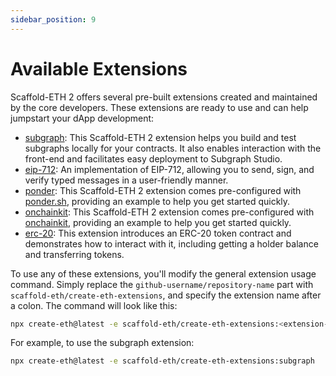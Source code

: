 ```yaml
---
sidebar_position: 9
---
```


# Available Extensions

Scaffold-ETH 2 offers several pre-built extensions created and maintained by the core developers. These extensions are ready to use and can help jumpstart your dApp development:

- [subgraph](https://github.com/scaffold-eth/create-eth-extensions/tree/subgraph): This Scaffold-ETH 2 extension helps you build and test subgraphs locally for your contracts. It also enables interaction with the front-end and facilitates easy deployment to Subgraph Studio.
- [eip-712](https://github.com/scaffold-eth/create-eth-extensions/tree/eip-712): An implementation of EIP-712, allowing you to send, sign, and verify typed messages in a user-friendly manner.
- [ponder](https://github.com/scaffold-eth/create-eth-extensions/tree/ponder): This Scaffold-ETH 2 extension comes pre-configured with [ponder.sh](https://ponder.sh), providing an example to help you get started quickly.
- [onchainkit](https://github.com/scaffold-eth/create-eth-extensions/tree/onchainkit): This Scaffold-ETH 2 extension comes pre-configured with [onchainkit](https://onchainkit.xyz/), providing an example to help you get started quickly.
- [erc-20](https://github.com/scaffold-eth/create-eth-extensions/tree/erc-20): This extension introduces an ERC-20 token contract and demonstrates how to interact with it, including getting a holder balance and transferring tokens.

To use any of these extensions, you'll modify the general extension usage command. Simply replace the `github-username/repository-name` part with `scaffold-eth/create-eth-extensions`, and specify the extension name after a colon. The command will look like this:

```bash
npx create-eth@latest -e scaffold-eth/create-eth-extensions:<extension-name>
```

For example, to use the subgraph extension:

```bash
npx create-eth@latest -e scaffold-eth/create-eth-extensions:subgraph
```
